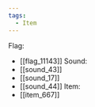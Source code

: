 ```yaml
---
tags:
  - Item
---
```

Flag:
- [[flag_11143]]
Sound:
- [[sound_43]]
- [[sound_17]]
- [[sound_44]]
Item:
- [[item_667]]
